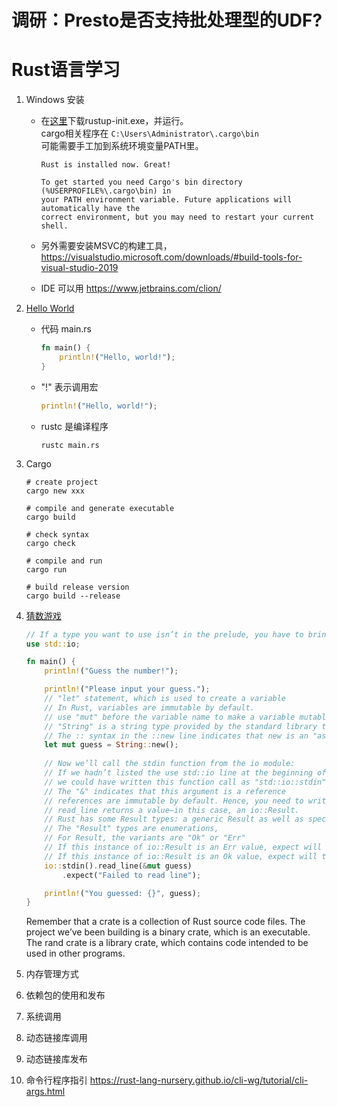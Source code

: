 # 调研：Presto是否支持批处理型的UDF?

# Rust语言学习
1. Windows 安装
    * 在[这里](https://www.rust-lang.org/tools/install)下载rustup-init.exe，并运行。  
    cargo相关程序在 ```C:\Users\Administrator\.cargo\bin```  
        可能需要手工加到系统环境变量PATH里。
        ```shell
        Rust is installed now. Great!

        To get started you need Cargo's bin directory (%USERPROFILE%\.cargo\bin) in
        your PATH environment variable. Future applications will automatically have the
        correct environment, but you may need to restart your current shell.
        ```

    * 另外需要安装MSVC的构建工具，https://visualstudio.microsoft.com/downloads/#build-tools-for-visual-studio-2019
    * IDE 可以用 https://www.jetbrains.com/clion/
 
1. [Hello World](https://doc.rust-lang.org/stable/book/ch01-02-hello-world.html)
    * 代码 main.rs
        ```rust
        fn main() {
            println!("Hello, world!");
        }
        ```

    * "!" 表示调用宏
        ```rust
        println!("Hello, world!");
        ```
    * rustc 是编译程序
        ```shell
        rustc main.rs
        ```

1. Cargo
    ```shell
    # create project
    cargo new xxx

    # compile and generate executable
    cargo build

    # check syntax
    cargo check

    # compile and run
    cargo run

    # build release version
    cargo build --release
    ```

1. [猜数游戏](https://doc.rust-lang.org/stable/book/ch02-00-guessing-game-tutorial.html)
    ```rust
    // If a type you want to use isn’t in the prelude, you have to bring that type into scope explicitly with a "use" statement. 
    use std::io;

    fn main() {
        println!("Guess the number!");

        println!("Please input your guess.");
        // "let" statement, which is used to create a variable
        // In Rust, variables are immutable by default. 
        // use "mut" before the variable name to make a variable mutable
        // "String" is a string type provided by the standard library that is a growable, UTF-8 encoded bit of text.
        // The :: syntax in the ::new line indicates that new is an "associated function" (static method) of the String type
        let mut guess = String::new();
        
        // Now we’ll call the stdin function from the io module:
        // If we hadn’t listed the use std::io line at the beginning of the program,
        // we could have written this function call as "std::io::stdin"
        // The "&" indicates that this argument is a reference
        // references are immutable by default. Hence, you need to write "&mut guess"
        // read_line returns a value—in this case, an io::Result. 
        // Rust has some Result types: a generic Result as well as specific versions for submodules, such as io::Result.
        // The "Result" types are enumerations, 
        // For Result, the variants are "Ok" or "Err"
        // If this instance of io::Result is an Err value, expect will cause the program to crash and display the message that you passed as an argument to expect
        // If this instance of io::Result is an Ok value, expect will take the return value that Ok is holding and return just that value to you so you can use it.
        io::stdin().read_line(&mut guess)
            .expect("Failed to read line");

        println!("You guessed: {}", guess);
    }
    ```
    
    Remember that a crate is a collection of Rust source code files. The project we’ve been building is a binary crate, which is an executable. The rand crate is a library crate, which contains code intended to be used in other programs.
    
1. 内存管理方式

1. 依赖包的使用和发布

1. 系统调用

1. 动态链接库调用

1. 动态链接库发布

1. 命令行程序指引 https://rust-lang-nursery.github.io/cli-wg/tutorial/cli-args.html
